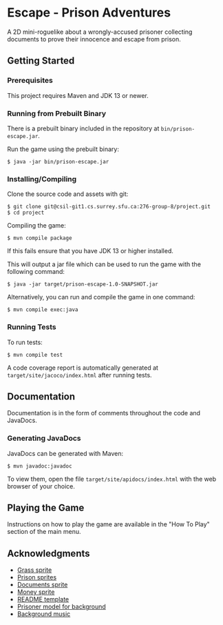 # Escape - Prison Adventures

A 2D mini-roguelike about a wrongly-accused prisoner collecting documents to prove their innocence and escape from prison.

## Getting Started

### Prerequisites

This project requires Maven and JDK 13 or newer.

### Running from Prebuilt Binary

There is a prebuilt binary included in the repository at `bin/prison-escape.jar`.

Run the game using the prebuilt binary:
```
$ java -jar bin/prison-escape.jar
```

### Installing/Compiling

Clone the source code and assets with git:
```
$ git clone git@csil-git1.cs.surrey.sfu.ca:276-group-8/project.git
$ cd project
```

Compiling the game:
```
$ mvn compile package
```

If this fails ensure that you have JDK 13 or higher installed.

This will output a jar file which can be used to run the game with the following command:
```
$ java -jar target/prison-escape-1.0-SNAPSHOT.jar
```

Alternatively, you can run and compile the game in one command:
```
$ mvn compile exec:java
```

### Running Tests

To run tests:

```
$ mvn compile test
```

A code coverage report is automatically generated at `target/site/jacoco/index.html` after running tests.

## Documentation

Documentation is in the form of comments throughout the code and JavaDocs.

### Generating JavaDocs

JavaDocs can be generated with Maven:

```
$ mvn javadoc:javadoc
```

To view them, open the file `target/site/apidocs/index.html` with the web browser of your choice.

## Playing the Game

Instructions on how to play the game are available in the "How To Play" section of the main menu.

## Acknowledgments

* [Grass sprite](http://pixelartmaker.com/art/98f98269b16f5d9)
* [Prison sprites](https://adarshs.itch.io/prison-game-asset-pack)
* [Documents sprite](https://www.shutterstock.com/image-vector/business-documents-office-pixel-art-icons-1036088941)
* [Money sprite](https://dribbble.com/shots/1667568-Dollar-Gif-Rock)
* [README template](https://gist.github.com/PurpleBooth/109311bb0361f32d87a2)
* [Prisoner model for background](https://www.freepik.com/free-photos-vectors/business)
* [Background music](https://www.bensound.com/)
